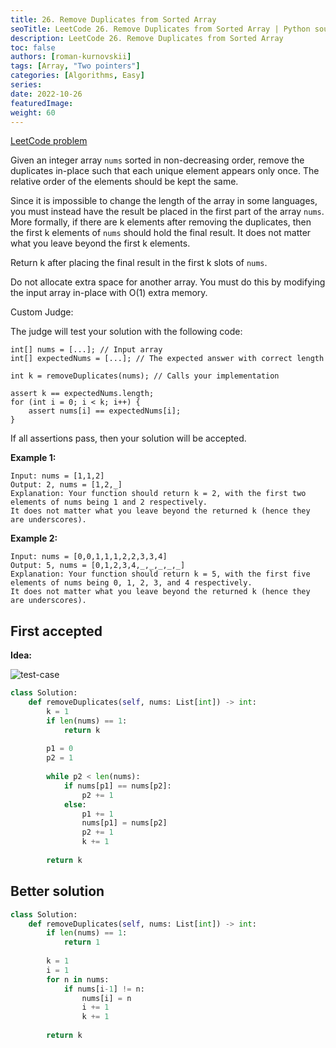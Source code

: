 ```yaml
---
title: 26. Remove Duplicates from Sorted Array
seoTitle: LeetCode 26. Remove Duplicates from Sorted Array | Python soulution and explanation
description: LeetCode 26. Remove Duplicates from Sorted Array
toc: false
authors: [roman-kurnovskii]
tags: [Array, "Two pointers"]
categories: [Algorithms, Easy]
series:
date: 2022-10-26
featuredImage:
weight: 60
---
```


[LeetCode problem](https://leetcode.com/problems/remove-duplicates-from-sorted-array/)

Given an integer array `nums` sorted in non-decreasing order, remove the duplicates in-place such that each unique element appears only once. The relative order of the elements should be kept the same.

Since it is impossible to change the length of the array in some languages, you must instead have the result be placed in the first part of the array `nums`. More formally, if there are k elements after removing the duplicates, then the first k elements of `nums` should hold the final result. It does not matter what you leave beyond the first k elements.

Return k after placing the final result in the first k slots of `nums`.

Do not allocate extra space for another array. You must do this by modifying the input array in-place with O(1) extra memory.

Custom Judge:

The judge will test your solution with the following code:

    int[] nums = [...]; // Input array
    int[] expectedNums = [...]; // The expected answer with correct length

    int k = removeDuplicates(nums); // Calls your implementation

    assert k == expectedNums.length;
    for (int i = 0; i < k; i++) {
        assert nums[i] == expectedNums[i];
    }

If all assertions pass, then your solution will be accepted.

**Example 1:**

    Input: nums = [1,1,2]
    Output: 2, nums = [1,2,_]
    Explanation: Your function should return k = 2, with the first two elements of nums being 1 and 2 respectively.
    It does not matter what you leave beyond the returned k (hence they are underscores).

**Example 2:**

    Input: nums = [0,0,1,1,1,2,2,3,3,4]
    Output: 5, nums = [0,1,2,3,4,_,_,_,_,_]
    Explanation: Your function should return k = 5, with the first five elements of nums being 0, 1, 2, 3, and 4 respectively.
    It does not matter what you leave beyond the returned k (hence they are underscores).

## First accepted

**Idea:**

![test-case](../../assets/26.jpg)

```python
class Solution:
    def removeDuplicates(self, nums: List[int]) -> int:
        k = 1
        if len(nums) == 1:
            return k
        
        p1 = 0
        p2 = 1
        
        while p2 < len(nums):
            if nums[p1] == nums[p2]:
                p2 += 1
            else:
                p1 += 1
                nums[p1] = nums[p2]
                p2 += 1
                k += 1
        
        return k
```

## Better solution

```python
class Solution:
    def removeDuplicates(self, nums: List[int]) -> int:
        if len(nums) == 1:
            return 1
        
        k = 1
        i = 1
        for n in nums:
            if nums[i-1] != n:
                nums[i] = n
                i += 1
                k += 1
        
        return k
```
